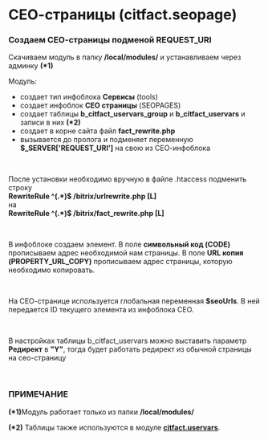 # СЕО-страницы (citfact.seopage)
<h3>Создаем СЕО-страницы подменой REQUEST_URI</h3>
<p>Скачиваем модуль в папку <b>/local/modules/</b> и устанавливаем через админку <b>(*1)</b></p>
<p>Модуль:</p>
<ul>
<li>создает тип инфоблока <b>Сервисы</b> (tools)</li>
<li>создает инфоблок <b>СЕО страницы</b> (SEOPAGES)</li>
<li>создает таблицы <b>b_citfact_uservars_group</b> и <b>b_citfact_uservars</b> и записи в них <b>(*2)</b></li>
<li>создает в корне сайта файл <b>fact_rewrite.php</b></li>
<li>вызывается до пролога и подменяет переменную <b>$_SERVER['REQUEST_URI']</b> на свою из СЕО-инфоблока</li>
</ul>
<br />
<p>После установки необходимо вручную в файле .htaccess подменить строку<br />
<b>RewriteRule ^(.*)$ /bitrix/urlrewrite.php [L]</b><br />
на<br />
<b>RewriteRule ^(.*)$ /bitrix/fact_rewrite.php [L]</b></p><br />
<p>В инфоблоке создаем элемент. В поле <b>символьный код (CODE)</b> прописываем адрес необходимой нам страницы. В поле <b>URL копия (PROPERTY_URL_COPY)</b> прописываем адрес страницы, которую необходимо копировать.</p><br />
<p>На СЕО-странице используется глобальная переменная <b>$seoUrls</b>. В ней передается ID текущего элемента из инфоблока СЕО.</p><br />
<p>В настройках таблицы b_citfact_uservars можно выставить параметр <b>Редирект</b> в <b>"Y"</b>, тогда будет работать редирект из обычной страницы на сео-страницу</p>
<br />
<h3>ПРИМЕЧАНИЕ</h3>
<p><b>(*1)</b>Модуль работает только из папки <b>/local/modules/</b></p>
<p><b>(*2)</b> Таблицы также используются в модуле <a href="https://github.com/studiofact/citfact.uservars" target="_blank"><b>citfact.uservars</b></a>.</p>